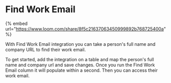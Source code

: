 # Find Work Email

{% embed url="https://www.loom.com/share/8f5c21637063450999892b768725400a" %}

With Find Work Email integration you can take a person's full name and company URL to find their work email.

To get started, add the integration on a table and map the person's full name and company url and save changes. Once you run the Find Work Email column it will populate within a second. Then you can access their work email.

